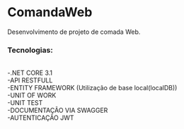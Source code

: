 # ComandaWeb

Desenvolvimento de projeto de comada Web.

<h3>Tecnologias:</h3><br>
-.NET CORE 3.1 <br>
-API RESTFULL <br>
-ENTITY FRAMEWORK (Utilização de base local(localDB))<br>
-UNIT OF WORK <br>
-UNIT TEST <br>
-DOCUMENTAÇÃO VIA SWAGGER <br>
-AUTENTICAÇÃO JWT <br>
